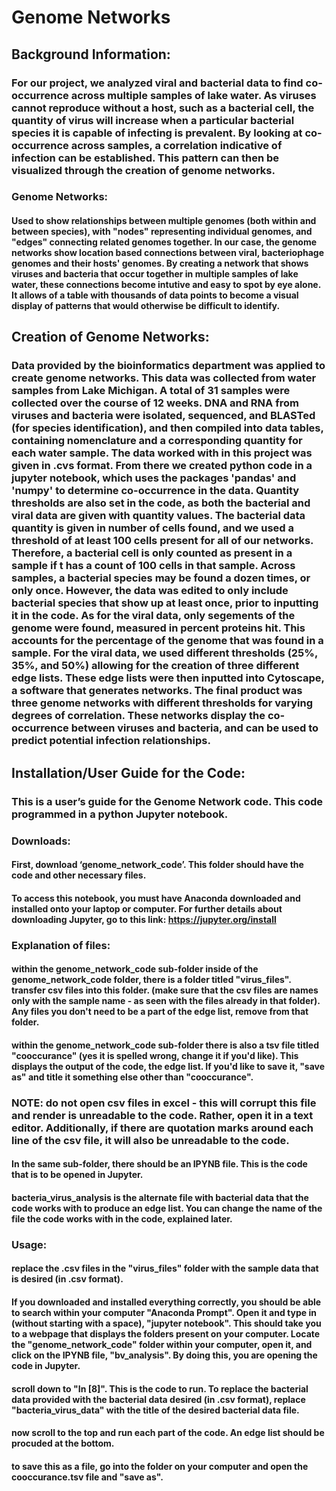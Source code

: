 # Genome Networks
## Background Information:
### For our project, we analyzed viral and bacterial data to find co-occurrence across multiple samples of lake water. As viruses cannot reproduce without a host, such as a bacterial cell, the quantity of virus will increase when a particular bacterial species it is capable of infecting is prevalent. By looking at co-occurrence across samples, a correlation indicative of infection can be established. This pattern can then be visualized through the creation of genome networks. 
### Genome Networks:
#### Used to show relationships between multiple genomes (both within and between species), with "nodes" representing individual genomes, and "edges" connecting related genomes together. In our case, the genome networks show location based connections between viral, bacteriophage genomes and their hosts' genomes. By creating a network that shows viruses and bacteria that occur together in multiple samples of lake water, these connections become intutive and easy to spot by eye alone. It allows of a table with thousands of data points to become a visual display of patterns that would otherwise be difficult to identify.
## Creation of Genome Networks:
### Data provided by the bioinformatics department was applied to create genome networks. This data was collected from water samples from Lake Michigan. A total of 31 samples were collected over the course of 12 weeks. DNA and RNA from viruses and bacteria were isolated, sequenced, and BLASTed (for species identification), and then compiled into data tables, containing nomenclature and a corresponding quantity for each water sample. The data worked with in this project was given in .cvs format. From there we created python code in a jupyter notebook, which uses the packages 'pandas' and 'numpy' to determine co-occurrence in the data. Quantity thresholds are also set in the code, as both the bacterial and viral data are given with quantity values. The bacterial data quantity is given in number of cells found, and we used a threshold of at least 100 cells present for all of our networks. Therefore, a bacterial cell is only counted as present in a sample if t has a count of 100 cells in that sample. Across samples, a bacterial species may be found a dozen times, or only once. However, the data was edited to only include bacterial species that show up at least once, prior to inputting it in the code. As for the viral data, only segements of the genome were found, measured in percent proteins hit. This accounts for the percentage of the genome that was found in a sample. For the viral data, we used different thresholds (25%, 35%, and 50%) allowing for the creation of three different edge lists. These edge lists were then inputted into Cytoscape, a software that generates networks. The final product was three genome networks with different thresholds for varying degrees of correlation. These networks display the co-occurrence between viruses and bacteria, and can be used to predict potential infection relationships.
## Installation/User Guide for the Code:
### This is a user’s guide for the Genome Network code. This code programmed in a python Jupyter notebook. 
### Downloads: 
#### First, download ‘genome_network_code’. This folder should have the code and other necessary files.
#### To access this notebook, you must have Anaconda downloaded and installed onto your laptop or computer. For further details about downloading Jupyter, go to this link: https://jupyter.org/install
### Explanation of files:
#### within the genome_network_code sub-folder inside of the genome_network_code folder, there is a folder titled "virus_files". transfer csv files into this folder. (make sure that the csv files are names only with the sample name - as seen with the files already in that folder). Any files you don't need to be a part of the edge list, remove from that folder.
#### within the genome_network_code sub-folder there is also a tsv file titled "cooccurance" (yes it is spelled wrong, change it if you'd like). This displays the output of the code, the edge list. If you'd like to save it, "save as" and title it something else other than "cooccurance".
### NOTE: do not open csv files in excel - this will corrupt this file and render is unreadable to the code. Rather, open it in a text editor. Additionally, if there are quotation marks around each line of the csv file, it will also be unreadable to the code.
#### In the same sub-folder, there should be an IPYNB file. This is the code that is to be opened in Jupyter.
#### bacteria_virus_analysis is the alternate file with bacterial data that the code works with to produce an edge list. You can change the name of the file the code works with in the code, explained later.
### Usage:
#### replace the .csv files in the "virus_files" folder with the sample data that is desired (in .csv format).
#### If you downloaded and installed everything correctly, you should be able to search within your computer "Anaconda Prompt". Open it and type in (without starting with a space), "jupyter notebook". This should take you to a webpage that displays the folders present on your computer. Locate the "genome_network_code" folder within your computer, open it, and click on the IPYNB file, "bv_analysis". By doing this, you are opening the code in Jupyter.
#### scroll down to "In [8]". This is the code to run. To replace the bacterial data provided with the bacterial data desired (in .csv format), replace "bacteria_virus_data" with the title of the desired bacterial data file.
#### now scroll to the top and run each part of the code. An edge list should be procuded at the bottom.
#### to save this as a file, go into the folder on your computer and open the cooccurance.tsv file and "save as".







